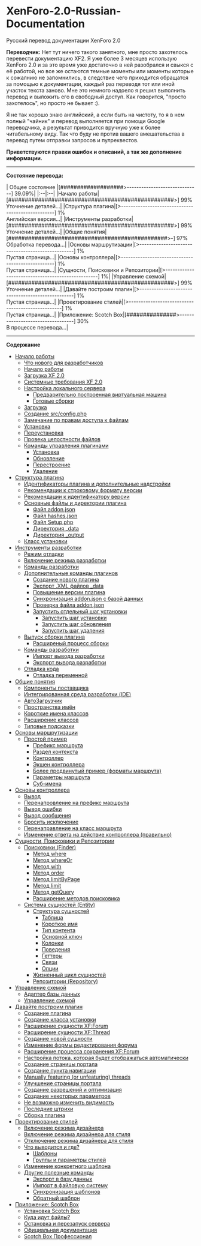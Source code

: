 # XenForo-2.0-Russian-Documentation
Русский перевод документации XenForo 2.0

**Переводчик:** Нет тут ничего такого занятного, мне просто захотелось перевести документацию XF2. Я уже более 3 месяцев использую XenForo 2.0 и за это время уже достаточно в ней разобрался и свыкся с её работой, но все же остаются темные моменты или моменты которые к сожалнию не запомнились, в следствие чего приходится обращатся за помощью к документации, каждый раз переводя тот или иной участок текста заново. Мне это немного надоело я решил выполнить перевод и выложить его в свободный доступ. Как говорится, "просто захотелось", но просто не бывает :). 

Я не так хорошо знаю английский, а если быть на чистоту, то я в нем полный "чайник" и перевод выполняется при помощи Google переводчика, а результат приводится вручную уже к более читабельному виду. Так что буду не против вашего вмешательства в перевод путем отправки запросов и пулреквестов.

**Приветствуются правки ошибок и описаний, а так же дополнение информации.**

----------------

**Состояние перевода:**

|
Общее состояние
|[###################>------------------------------] 39.09%|
|:--|:--|
|Начало работы|[##################################################>] 99% <br /> Уточнение деталей...|
|Структура плагина|[>--------------------------------------------------] 1% <br /> Английская версия...|
|Инструменты разработки|[##################################################>] 99% <br /> Уточнение деталей...|
|Общие понятия|[################################################>-] 97% <br /> Обработка перевода...|
|Основы маршрутизации|[>--------------------------------------------------] 1% <br /> Пустая страница...|
|Основы контроллера|[>--------------------------------------------------] 1% <br /> Пустая страница...|
|Сущности, Поисковики и Репозитории|[>--------------------------------------------------] 1%|
|Управление схемой|[##################################################>] 99% <br /> Уточнение деталей...|
|Давайте построим плагин|[>--------------------------------------------------] 1% <br /> Пустая страница...|
|Проектирование стилей|[>--------------------------------------------------] 1% <br /> Пустая страница...|
|Приложение: Scotch Box|[###############>----------------------------------] 30% <br /> В процессе перевода...|


----------------

**Содержание**
* [Начало работы](/documentation/GettingStarted.md#part0)
  * [Что нового для разработчиков](/documentation/GettingStarted.md#part1)
  * [Начало работы](/documentation/GettingStarted.md#part2)
  * [Загрузка XF 2.0](/documentation/GettingStarted.md#part3)
  * [Системные требования XF 2.0](/documentation/GettingStarted.md#part4)
  * [Настройка локального сервера](/documentation/GettingStarted.md#part5)
    * [Предварительно построенная виртуальная машина](/documentation/GettingStarted.md#part6)
    * [Готовые сборки](/documentation/GettingStarted.md#part7)
  * [Загрузка](/documentation/GettingStarted.md#part8)
  * [Создание src/config.php](/documentation/GettingStarted.md#part9)
  * [Замечание по правам доступа к файлам](/documentation/GettingStarted.md#part10)
  * [Установка](/documentation/GettingStarted.md#part11)
  * [Переустановка](/documentation/GettingStarted.md#part12)
  * [Провека целостности файлов](/documentation/GettingStarted.md#part13)
  * [Команды управления плагинами](/documentation/GettingStarted.md#part14)
    * [Установка](/documentation/GettingStarted.md#part15)
    * [Обновление](/documentation/GettingStarted.md#part16)
    * [Перестроение](/documentation/GettingStarted.md#part17)
    * [Удаление](/documentation/GettingStarted.md#part18)
* [Структура плагина](/documentation/AddOnStructure.md#part0)
  * [Идентификаторы плагина и дополнительные надстройки](/documentation/AddOnStructure.md#part1)
  * [Рекомендации к строковому формату версии](/documentation/AddOnStructure.md#part2)
  * [Рекомендации к идентификатору версии](/documentation/AddOnStructure.md#part3)
  * [Основные файлы и директории плагина](/documentation/AddOnStructure.md#part4)
    * [Файл addon.json](/documentation/AddOnStructure.md#part5)
    * [Файл hashes.json](/documentation/AddOnStructure.md#part6)
    * [Файл Setup.php](/documentation/AddOnStructure.md#part7)
    * [Директория _data](/documentation/AddOnStructure.md#part8)
    * [Директория _output](/documentation/AddOnStructure.md#part9)
  * [Класс установки](/documentation/AddOnStructure.md#part10)
* [Инструменты разработки](/documentation/DevelopmentTools.md#part0)
  * [Режим отладки](/documentation/DevelopmentTools.md#part1)
  * [Включение режима разработки](/documentation/DevelopmentTools.md#part2)
  * [Команды разработки](/documentation/DevelopmentTools.md#part3)
  * [Дополнительные команды плагинов](/documentation/DevelopmentTools.md#part4)
    * [Создание нового плагина](/documentation/DevelopmentTools.md#part5)
    * [Экспорт .XML файлов _data](/documentation/DevelopmentTools.md#part6)
    * [Повышение версии плагина](/documentation/DevelopmentTools.md#part7)
    * [Синхронизация addon.json с базой данных](/documentation/DevelopmentTools.md#part8)
    * [Проверка файла addon.json](/documentation/DevelopmentTools.md#part9)
    * [Запустить отдельный шаг установки](/documentation/DevelopmentTools.md#part10)
      * [Запустить шаг установки](/documentation/DevelopmentTools.md#part11)
      * [Запустить шаг обновления](/documentation/DevelopmentTools.md#part12)
      * [Запустить шаг удаления](/documentation/DevelopmentTools.md#part13)
  * [Выпуск сборки плагина](/documentation/DevelopmentTools.md#part14)
    * [Расширеный процесс сборки](/documentation/DevelopmentTools.md#part15)
  * [Команды разработки](/documentation/DevelopmentTools.md#part16)
    * [Импорт вывода разработки](/documentation/DevelopmentTools.md#part17)
    * [Экспорт вывода разработки](/documentation/DevelopmentTools.md#part18)
  * [Отладка кода](/documentation/DevelopmentTools.md#part19)
    * [Отладка переменной](/documentation/DevelopmentTools.md#part20)
* [Общие понятия](/documentation/GeneralConcepts.md#part0)
  * [Компоненты поставщика](/documentation/GeneralConcepts.md#part1)
  * [Интегрированная среда разработки (IDE)](/documentation/GeneralConcepts.md#part2)
  * [АвтоЗагрузчик](/documentation/GeneralConcepts.md#part3)
  * [Пространства имён](/documentation/GeneralConcepts.md#part4)
  * [Короткие имена классов](/documentation/GeneralConcepts.md#part5)
  * [Расширение классов](/documentation/GeneralConcepts.md#part6)
  * [Типовые подсказки](/documentation/GeneralConcepts.md#part7)
* [Основы маршрутизации](/documentation/RoutingBasics.md#part0)
  * [Простой пример](/documentation/RoutingBasics.md#part1)
    * [Префикс маршрута](/documentation/RoutingBasics.md#part2)
    * [Раздел контекста](/documentation/RoutingBasics.md#part3)
    * [Контроллер](/documentation/RoutingBasics.md#part4)
    * [Экшен контроллера](/documentation/RoutingBasics.md#part5)
    * [Более продвинутый пример (форматы маршрута)](/documentation/RoutingBasics.md#part6)
    * [Параметры маршрута](/documentation/RoutingBasics.md#part7)
    * [Суб-имена](/documentation/RoutingBasics.md#part8)
* [Основы контроллера](/documentation/ControllerBasics.md#part0)
  * [Вывод](/documentation/ControllerBasics.md#part1)
  * [Перенапровление на префикс маршрута](/documentation/ControllerBasics.md#part2)
  * [Вывод ошибки](/documentation/ControllerBasics.md#part3)
  * [Вывод сообщения](/documentation/ControllerBasics.md#part4)
  * [Бросить исключение](/documentation/ControllerBasics.md#part5)
  * [Перенаправление на класс маршрута](/documentation/ControllerBasics.md#part6)
  * [Изменение ответа на действие контроллера (правильно)](/documentation/ControllerBasics.md#part7)
* [Сущности, Поисковики и Репозитории](/documentation/EntitiesFindersAndRepositories.md#part0)
  * [Поисковики (Finder)](/documentation/EntitiesFindersAndRepositories.md#part1)
    * [Метод where](/documentation/EntitiesFindersAndRepositories.md#part2)
    * [Метод whereOr](/documentation/EntitiesFindersAndRepositories.md#part3)
    * [Метод with](/documentation/EntitiesFindersAndRepositories.md#part4)
    * [Метод order ](/documentation/EntitiesFindersAndRepositories.md#part5)
    * [Метод limitByPage](/documentation/EntitiesFindersAndRepositories.md#part6)
    * [Метод limit](/documentation/EntitiesFindersAndRepositories.md#part7)
    * [Метод getQuery](/documentation/EntitiesFindersAndRepositories.md#part8)
    * [Расширение методов поисковика](/documentation/EntitiesFindersAndRepositories.md#part9)
  * [Система сущностей (Entity)](/documentation/EntitiesFindersAndRepositories.md#part10)
    * [Структура сущностей](/documentation/EntitiesFindersAndRepositories.md#part11)
      * [Таблица](/documentation/EntitiesFindersAndRepositories.md#part12)
      * [Короткое имя](/documentation/EntitiesFindersAndRepositories.md#part13)
      * [Тип контента](/documentation/EntitiesFindersAndRepositories.md#part14)
      * [Основной ключ](/documentation/EntitiesFindersAndRepositories.md#part15)
      * [Колонки](/documentation/EntitiesFindersAndRepositories.md#part16)
      * [Поведения](/documentation/EntitiesFindersAndRepositories.md#part17)
      * [Геттеры](/documentation/EntitiesFindersAndRepositories.md#part18)
      * [Связи](/documentation/EntitiesFindersAndRepositories.md#part19)
      * [Опции](/documentation/EntitiesFindersAndRepositories.md#part20)
    * [Жизненный цикл сущностей](/documentation/EntitiesFindersAndRepositories.md#part21)
    * [Репозитории (Repository)](/documentation/EntitiesFindersAndRepositories.md#part22)
* [Управление схемой](/documentation/SchemaManagement.md#part0)
  * [Адаптер базы данных](/documentation/SchemaManagement.md#part1)
  * [Управление схемой](/documentation/SchemaManagement.md#part2)
* [Давайте построим плагин](/documentation/LetsBuildAnAddOn.md#part0)
  * [Создание плагина](/documentation/LetsBuildAnAddOn.md#part1)
  * [Создание класса установки](/documentation/LetsBuildAnAddOn.md#part2)
  * [Расширение сущности XF:Forum](/documentation/LetsBuildAnAddOn.md#part3)
  * [Расширение сущности XF:Thread](/documentation/LetsBuildAnAddOn.md#part4)
  * [Создание новой сущности](/documentation/LetsBuildAnAddOn.md#part5)
  * [Изменение формы редактирования форума](/documentation/LetsBuildAnAddOn.md#part6)
  * [Расширение процесса сохранения XF:Forum](/documentation/LetsBuildAnAddOn.md#part7)
  * [Настройка потока, которая будет отображаться автоматически](/documentation/LetsBuildAnAddOn.md#part8)
  * [Создание страницы портала](/documentation/LetsBuildAnAddOn.md#part9)
  * [Создание пункта навигации](/documentation/LetsBuildAnAddOn.md#part10)
  * [Manually featuring (or unfeaturing) threads](/documentation/LetsBuildAnAddOn.md#part11)
  * [Улучшение страницы портала](/documentation/LetsBuildAnAddOn.md#part12)
  * [Создание разрешений и оптимизация](/documentation/LetsBuildAnAddOn.md#part13)
  * [Создание некоторых параметров](/documentation/LetsBuildAnAddOn.md#part14)
  * [Не возможно изменить видимость](/documentation/LetsBuildAnAddOn.md#part15)
  * [Последние штрихи](/documentation/LetsBuildAnAddOn.md#part16)
  * [Сборка плагина](/documentation/LetsBuildAnAddOn.md#part17)
* [Проектирование стилей](/documentation/DesigningStyles.md#part0)
  * [Включение режима дизайнера](/documentation/DesigningStyles.md#part1)
  * [Включение режима дизайнера для стиля](/documentation/DesigningStyles.md#part2)
  * [Отключение режима дизайнера для стиля](/documentation/DesigningStyles.md#part3)
  * [Что выводится и где?](/documentation/DesigningStyles.md#part4)
    * [Шаблоны](/documentation/DesigningStyles.md#part5)
    * [Группы и параметры стилей](/documentation/DesigningStyles.md#part6)
  * [Изменение конкретного шаблона](/documentation/DesigningStyles.md#part7)
  * [Другие полезные команды](/documentation/DesigningStyles.md#part8)
    * [Экспорт в базу данных](/documentation/DesigningStyles.md#part9)
    * [Импорт в файловую систему](/documentation/DesigningStyles.md#part10)
    * [Синхронизация шаблонов](/documentation/DesigningStyles.md#part11)
    * [Обратный шаблон](/documentation/AppendixScotchBox.md#part12)
* [Приложение: Scotch Box](/documentation/AppendixScotchBox.md#part0)
  * [Установка Scotch Box](/documentation/AppendixScotchBox.md#part1)
  * [Куда идут файлы?](/documentation/AppendixScotchBox.md#part2)
  * [Остановка и перезапуск сервера](/documentation/AppendixScotchBox.md#part3)
  * [Официальная документация](/documentation/AppendixScotchBox.md#part4)
  * [Scotch Box Профессионал](/documentation/AppendixScotchBox.md#part5)
